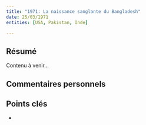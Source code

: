 ```yaml
---
title: "1971: La naissance sanglante du Bangladesh"
date: 25/03/1971
entities: [USA, Pakistan, Inde]

---
```


## Résumé
Contenu à venir…

## Commentaires personnels

## Points clés
- 
